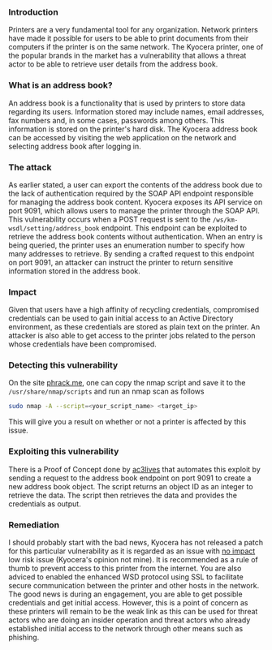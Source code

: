 ### Introduction
Printers are a very fundamental tool for any organization. Network printers have made it possible for users to be able to print documents from their computers if the printer is on the same network.
The Kyocera printer, one of the popular brands in the market has a vulnerability that allows a threat actor to be able to retrieve user details from the address book.
### What is an address book?
An address book is a functionality that is used by printers to store data regarding its users. Information stored may include names, email addresses, fax numbers and, in some cases, passwords among others. This information is stored on the printer's hard disk. The Kyocera address book can be accessed by visiting the web application on the network and selecting address book after logging in. 
### The attack
As earlier stated, a user can export the contents of the address book due to the lack of authentication required by the SOAP API endpoint responsible for managing the address book content. Kyocera exposes its API service on port 9091, which allows users to manage the printer through the SOAP API. This vulnerability occurs when a POST request is sent to the `/ws/km-wsdl/setting/address_book` endpoint. This endpoint can be exploited to retrieve the address book contents without authentication. When an entry is being queried, the printer uses an enumeration number to specify how many addresses to retrieve. By sending a crafted request to this endpoint on port 9091, an attacker can instruct the printer to return sensitive information stored in the address book.
### Impact
Given that users have a high affinity of recycling credentials, compromised credentials can be used to gain initial access to an Active Directory environment, as these credentials are stored as plain text on the printer. An attacker is also able to get access to the printer jobs related to the person whose credentials have been compromised.
### Detecting this vulnerability 
On the site [phrack.me](https://www.phrack.me/exploits/2023/09/25/Porting-CVE-2022-1026-to-Nmap-NSE-Script.html), one can copy the nmap script and save it to the `/usr/share/nmap/scripts` and run an nmap scan as follows
```sh
sudo nmap -A --script=<your_script_name> <target_ip>
```
This will give you a result on whether or not a printer is affected by this issue.
### Exploiting this vulnerability
There is a Proof of Concept done by [ac3lives](https://github.com/ac3lives/kyocera-cve-2022-1026.git) that automates this exploit by sending a request to the address book endpoint on port 9091 to create a new address book object. The script returns an object ID as an integer to retrieve the data. The script then retrieves the data and provides the credentials as output.
### Remediation
I should probably start with the bad news, Kyocera has not released a patch for this particular vulnerability as it is regarded as an issue with [no impact](https://www.kyoceradocumentsolutions.com/en/our-business/security/information/2022-04-04.html) low risk issue (Kyocera's opinion not mine). It is recommended as a rule of thumb to prevent access to this printer from the internet. You are also adviced to enabled the enhanced WSD protocol using SSL to facilitate secure communication between the printer and other hosts in the network. 
The good news is during an engagement, you are able to get possible credentials and get initial access. However, this is a point of concern as these printers will remain to be the weak link as this can be used for threat actors who are doing an insider operation and threat actors who already established initial access to the network through other means such as phishing.
